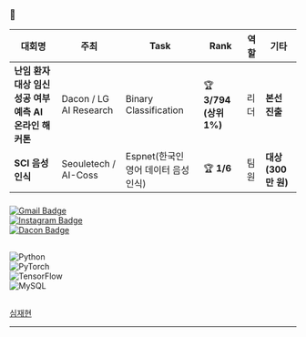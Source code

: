 
### 🏅
| 대회명 | 주최 | Task | Rank | 역할 | 기타 |
|--------|------|------|------|------|------|
| **난임 환자 대상 임신 성공 여부 예측 AI 온라인 해커톤** | Dacon / LG AI Research | Binary Classification | 🏆 **3/794 (상위 1%)** | 리더 | **본선 진출** |
| **SCI 음성인식** | Seouletech / AI-Coss | Espnet(한국인 영어 데이터 음성인식) | 🏆 **1/6** | 팀원 | **대상 (300만 원)** |






###
[![Gmail Badge](https://img.shields.io/badge/Email-qmdlghfl3%40naver.com-red?style=flat-square&logo=Gmail&logoColor=white)](mailto:qmdlghfl3@naver.com)  
[![Instagram Badge](https://img.shields.io/badge/Instagram-tlawogus__-purple?style=flat-square&logo=Instagram&logoColor=white)](https://www.instagram.com/tlawogus_)  
[![Dacon Badge](https://img.shields.io/badge/Dacon-qmdlghfl2@gmail.com-blue?style=flat-square&logo=data:image/png;base64,iVBORw0KGgoAAAANSUhEUgAAACAAAAAgCAYAAABzenr0AAABF0lEQVRYR+2XTU7DMBAGZ4FgEsExS0CslKxBpA4koygAWRA7AHT1ClUVrlbrxhuE94W5M+c/DP/zs3+AZEtlOeG2yHL6wB6tngmd3DGAqydUtGQhl6oMKxnB1y2gGLLAHLawD80DLhBLCojYvsX6lmAVpJKRHx+AmuFqAVg2TZRuAYuKjoBbAJknMk6ydkLtiM5BUAdGKM5FmIWpCZMpmmHYDqCEyWKwEmj0gX26EnbMPSKaQwBICGVOUKMWh6AcJ3oPIjNDLsDrgQqAuQhxWUswyy1OAm5soYzwLkjzm8Lg7yPmBlj3exCf2eFhV03CB2a5E9YzrIW+kh2CJWiKYyk+RJfAzZMWQiVC78BR3oBUB9wzyqDVXJ98Ol6QPr6ncLpPCcmRbmN/F+tdRKPpe0t7QX+AQ1TqOj9wIupAAAAAElFTkSuQmCC)](https://dacon.io/myprofile/516434/competition)






##  
![Python](https://img.shields.io/badge/Python-3776AB?style=for-the-badge&logo=python&logoColor=white)  
![PyTorch](https://img.shields.io/badge/PyTorch-EE4C2C?style=for-the-badge&logo=pytorch&logoColor=white)  
![TensorFlow](https://img.shields.io/badge/TensorFlow-FF6F00?style=for-the-badge&logo=tensorflow&logoColor=white)  
![MySQL](https://img.shields.io/badge/MySQL-4479A1?style=for-the-badge&logo=mysql&logoColor=white)  

##
<script src="https://platform.linkedin.com/badges/js/profile.js" async defer type="text/javascript"></script>
<div class="badge-base LI-profile-badge" data-locale="ko_KR" data-size="medium" data-theme="dark" data-type="VERTICAL" data-vanity="재현-심-536775210" data-version="v1"><a class="badge-base__link LI-simple-link" href="https://kr.linkedin.com/in/%EC%9E%AC%ED%98%84-%EC%8B%AC-536775210?trk=profile-badge">심재현</a></div>
              
---

